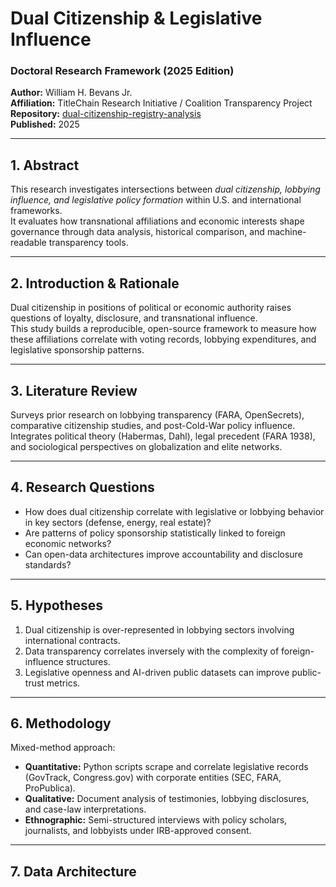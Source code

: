 # Dual Citizenship & Legislative Influence  
### Doctoral Research Framework (2025 Edition)

**Author:** William H. Bevans Jr.  
**Affiliation:** TitleChain Research Initiative / Coalition Transparency Project  
**Repository:** [dual-citizenship-registry-analysis](https://github.com/yourusername/dual-citizenship-registry-analysis)  
**Published:** 2025  

---

## 1. Abstract
This research investigates intersections between *dual citizenship, lobbying influence, and legislative policy formation* within U.S. and international frameworks.  
It evaluates how transnational affiliations and economic interests shape governance through data analysis, historical comparison, and machine-readable transparency tools.

---

## 2. Introduction & Rationale
Dual citizenship in positions of political or economic authority raises questions of loyalty, disclosure, and transnational influence.  
This study builds a reproducible, open-source framework to measure how these affiliations correlate with voting records, lobbying expenditures, and legislative sponsorship patterns.

---

## 3. Literature Review
Surveys prior research on lobbying transparency (FARA, OpenSecrets), comparative citizenship studies, and post-Cold-War policy influence.  
Integrates political theory (Habermas, Dahl), legal precedent (FARA 1938), and sociological perspectives on globalization and elite networks.

---

## 4. Research Questions
- How does dual citizenship correlate with legislative or lobbying behavior in key sectors (defense, energy, real estate)?  
- Are patterns of policy sponsorship statistically linked to foreign economic networks?  
- Can open-data architectures improve accountability and disclosure standards?

---

## 5. Hypotheses
1. Dual citizenship is over-represented in lobbying sectors involving international contracts.  
2. Data transparency correlates inversely with the complexity of foreign-influence structures.  
3. Legislative openness and AI-driven public datasets can improve public-trust metrics.

---

## 6. Methodology
Mixed-method approach:
- **Quantitative:** Python scripts scrape and correlate legislative records (GovTrack, Congress.gov) with corporate entities (SEC, FARA, ProPublica).  
- **Qualitative:** Document analysis of testimonies, lobbying disclosures, and case-law interpretations.  
- **Ethnographic:** Semi-structured interviews with policy scholars, journalists, and lobbyists under IRB-approved consent.

---

## 7. Data Architecture
